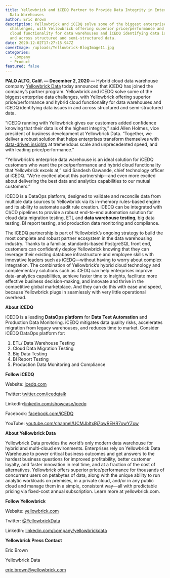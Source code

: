 ```yaml
---
title: Yellowbrick and iCEDQ Partner to Provide Data Integrity in Enterprise
  Data Warehouses
author: Eric Brown
description: Yellowbrick and iCEDQ solve some of the biggest enterprise data
  challenges, with Yellowbrick offering superior price/performance and hybrid
  cloud functionality for data warehouses and iCEDQ identifying data issues in
  and across structured and semi-structured data.
date: 2020-12-02T17:27:15.947Z
coverImage: /uploads/Yellowbrick-BlogImage11.jpg
categories:
  - Company
  - Product
featured: false
---
```

**PALO ALTO, Calif. — December 2, 2020 —** Hybrid cloud data warehouse company [Yellowbrick Data](https://www.yellowbrick.com/) today announced that iCEDQ has joined the company’s partner program. Yellowbrick and iCEDQ solve some of the biggest enterprise data challenges, with Yellowbrick offering superior price/performance and hybrid cloud functionality for data warehouses and iCEDQ identifying data issues in and across structured and semi-structured data.

“iCEDQ running with Yellowbrick gives our customers added confidence knowing that their data is of the highest integrity,” said Allen Holmes, vice president of business development at Yellowbrick Data. “Together, we deliver a robust solution that helps enterprises transform themselves with [data-driven insights](https://www.yellowbrick.com/solutions/data-lake-augmentation/) at tremendous scale and unprecedented speed, and with leading price/performance.”

“Yellowbrick’s enterprise data warehouse is an ideal solution for iCEDQ customers who want the price/performance and hybrid cloud functionality that Yellowbrick excels at,” said Sandesh Gawande, chief technology officer at iCEDQ. “We’re excited about this partnership—and even more excited about delivering the best data and analytics capabilities to our mutual customers.”

iCEDQ is a DataOps platform, designed to validate and reconcile data from multiple data sources to Yellowbrick via its in-memory rules-based engine and its ability to automate audit rule creation. iCEDQ can be integrated with CI/CD pipelines to provide a robust end-to-end automation solution for cloud data migration testing, ETL and **data warehouse testing**, big data testing, BI report testing, and production data monitoring and compliance.

The iCEDQ partnership is part of Yellowbrick’s ongoing strategy to build the most complete and robust partner ecosystem in the data warehousing industry. Thanks to a familiar, standards-based PostgreSQL front end, customers can confidently deploy Yellowbrick knowing that they can leverage their existing database infrastructure and employee skills with innovative leaders such as iCEDQ—without having to worry about complex integration. The combination of Yellowbrick’s hybrid cloud technology and complementary solutions such as iCEDQ can help enterprises improve data-analytics capabilities, achieve faster time to insights, facilitate more effective business decision-making, and innovate and thrive in the competitive global marketplace. And they can do this with ease and speed, because Yellowbrick plugs in seamlessly with very little operational overhead.

**About iCEDQ**

iCEDQ is a leading **DataOps platform** for **Data Test Automation** and Production Data Monitoring. iCEDQ mitigates data quality risks, accelerates migration from legacy warehouses, and reduces time to market. Consider iCEDQ DataOps platform for:

1. ETL/ Data Warehouse Testing
2. Cloud Data Migration Testing
3. Big Data Testing
4. BI Report Testing
5. Production Data Monitoring and Compliance

**Follow iCEDQ**

Website: [icedq.com](https://icedq.com/)

Twitter: [twitter.com/icedqtalk](https://twitter.com/icedqtalk)

LinkedIn:[linkedin.com/showcase/icedq](https://www.linkedin.com/showcase/icedq/)

Facebook: [facebook.com/iCEDQ](https://www.facebook.com/iCEDQ)

YouTube: [youtube.com/channel/UCMJbItxBj7bwREHR7xwYZxw](https://www.youtube.com/channel/UCMJbItxBj7bwREHR7xwYZxw)

**About Yellowbrick Data**

Yellowbrick Data provides the world’s only modern data warehouse for hybrid and multi-cloud environments. Enterprises rely on Yellowbrick Data Warehouse to power critical business outcomes and get answers to the hardest business questions for improved profitability, better customer loyalty, and faster innovation in real time, and at a fraction of the cost of alternatives. Yellowbrick offers superior price/performance for thousands of concurrent users on petabytes of data, along with the unique ability to run analytic workloads on premises, in a private cloud, and/or in any public cloud and manage them in a simple, consistent way—all with predictable pricing via fixed-cost annual subscription. Learn more at yellowbrick.com.

**Follow Yellowbrick**

Website: [yellowbrick.com](https://www.yellowbrick.com/)

Twitter: [@YellowbrickData](https://twitter.com/YellowbrickData)

LinkedIn: [linkedin.com/company/yellowbrickdata](https://www.linkedin.com/company/yellowbrickdata/)

**Yellowbrick Press Contact**

Eric Brown

Yellowbrick Data

eric.brown@yellowbrick.com